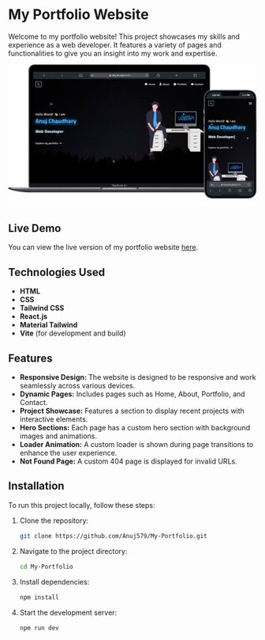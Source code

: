 # My Portfolio Website

Welcome to my portfolio website! This project showcases my skills and experience as a web developer. It features a variety of pages and functionalities to give you an insight into my work and expertise.

<div align="center">
  <img alt="Demo" src="./Screenshot/screenshot.png" />
</div>

## Live Demo

You can view the live version of my portfolio website [here](https://anujchaudhary.netlify.app/).

## Technologies Used

- **HTML**
- **CSS**
- **Tailwind CSS**
- **React.js**
- **Material Tailwind**
- **Vite** (for development and build)

## Features

- **Responsive Design:** The website is designed to be responsive and work seamlessly across various devices.
- **Dynamic Pages:** Includes pages such as Home, About, Portfolio, and Contact.
- **Project Showcase:** Features a section to display recent projects with interactive elements.
- **Hero Sections:** Each page has a custom hero section with background images and animations.
- **Loader Animation:** A custom loader is shown during page transitions to enhance the user experience.
- **Not Found Page:** A custom 404 page is displayed for invalid URLs.


## Installation

To run this project locally, follow these steps:

1. Clone the repository:

   ```bash
   git clone https://github.com/Anuj579/My-Portfolio.git

2. Navigate to the project directory:
   
   ```bash
   cd My-Portfolio

3. Install dependencies:

   ```bash
   npm install

4. Start the development server:

   ```bash
   npm run dev

